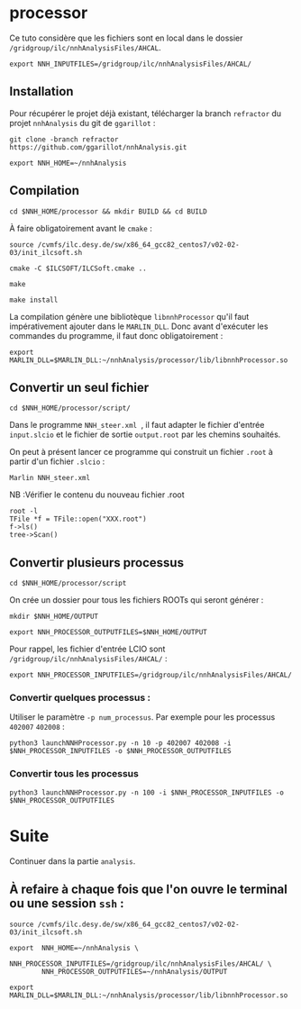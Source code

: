 # processor
Ce tuto considère que les fichiers sont en local dans le dossier `/gridgroup/ilc/nnhAnalysisFiles/AHCAL`.
```
export NNH_INPUTFILES=/gridgroup/ilc/nnhAnalysisFiles/AHCAL/
```
## Installation

Pour récupérer le projet déjà existant, télécharger la branch `refractor` du projet `nnhAnalysis` du git de `ggarillot` :
```
git clone -branch refractor https://github.com/ggarillot/nnhAnalysis.git
```
```
export NNH_HOME=~/nnhAnalysis
```
## Compilation
```
cd $NNH_HOME/processor && mkdir BUILD && cd BUILD
```
À faire obligatoirement avant le `cmake` :
```
source /cvmfs/ilc.desy.de/sw/x86_64_gcc82_centos7/v02-02-03/init_ilcsoft.sh
```
```
cmake -C $ILCSOFT/ILCSoft.cmake ..
```
```
make
```
```
make install
```
La compilation génère une bibliotèque `libnnhProcessor` qu'il faut impérativement ajouter dans le `MARLIN_DLL`. Donc avant d'exécuter les commandes du programme, il faut donc obligatoirement :
```
export MARLIN_DLL=$MARLIN_DLL:~/nnhAnalysis/processor/lib/libnnhProcessor.so
```
## Convertir un seul fichier
```
cd $NNH_HOME/processor/script/
```
Dans le programme `NNH_steer.xml `, il faut adapter le fichier d'entrée `input.slcio` et  le fichier de sortie `output.root` par les chemins souhaités.

On peut à présent lancer ce programme qui construit un fichier `.root` à partir d'un fichier `.slcio` :
```
Marlin NNH_steer.xml 
```
NB :Vérifier le contenu du nouveau fichier .root
```
root -l
TFile *f = TFile::open("XXX.root")
f->ls()
tree->Scan()
```
## Convertir plusieurs processus
```
cd $NNH_HOME/processor/script
```
On crée un dossier pour tous les fichiers ROOTs qui seront générer :
```
mkdir $NNH_HOME/OUTPUT
```
```
export NNH_PROCESSOR_OUTPUTFILES=$NNH_HOME/OUTPUT
```
Pour rappel, les fichier d'entrée LCIO sont `/gridgroup/ilc/nnhAnalysisFiles/AHCAL/` : 
```
export NNH_PROCESSOR_INPUTFILES=/gridgroup/ilc/nnhAnalysisFiles/AHCAL/
```
### Convertir quelques processus :
Utiliser le paramètre `-p num_processus`. Par exemple pour les processus `402007` `402008` :
```
python3 launchNNHProcessor.py -n 10 -p 402007 402008 -i $NNH_PROCESSOR_INPUTFILES -o $NNH_PROCESSOR_OUTPUTFILES
```
### Convertir tous les processus
```
python3 launchNNHProcessor.py -n 100 -i $NNH_PROCESSOR_INPUTFILES -o $NNH_PROCESSOR_OUTPUTFILES
```
# Suite 
Continuer dans la partie `analysis`.

## À refaire à chaque fois que l'on ouvre le terminal ou une session `ssh` :
```
source /cvmfs/ilc.desy.de/sw/x86_64_gcc82_centos7/v02-02-03/init_ilcsoft.sh
```
```
export  NNH_HOME=~/nnhAnalysis \
        NNH_PROCESSOR_INPUTFILES=/gridgroup/ilc/nnhAnalysisFiles/AHCAL/ \
        NNH_PROCESSOR_OUTPUTFILES=~/nnhAnalysis/OUTPUT
```
```
export MARLIN_DLL=$MARLIN_DLL:~/nnhAnalysis/processor/lib/libnnhProcessor.so
```
